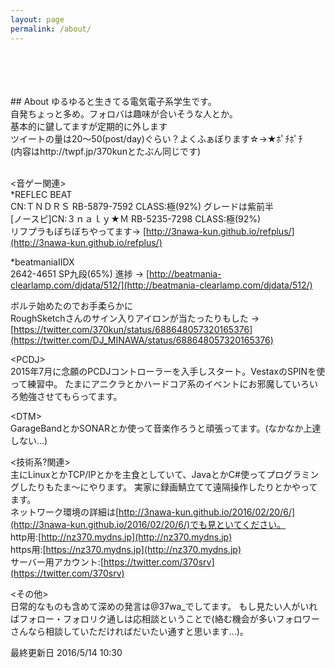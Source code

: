 ```yaml
---
layout: page
permalink: /about/
---
```

<br>
<br>
<br>
<br>
## About
ゆるゆると生きてる電気電子系学生です。<br>
自発ちょっと多め。フォロバは趣味が合いそうな人とか。<br>
基本的に鍵してますが定期的に外します<br>
ツイートの量は20〜50(post/day)ぐらい？よくふぁぼります☆→★ﾎﾟﾁﾎﾟﾁ <br>
(内容はhttp://twpf.jp/370kunとたぶん同じです)<br>
 <br>

&lt;音ゲー関連&gt; <br>
*REFLEC BEAT <br>
CN:ＴＮＤＲＳ RB-5879-7592 CLASS:極(92%) グレードは紫前半 <br>
[ノースピ]CN:３ｎａｌｙ★Ｍ RB-5235-7298 CLASS:極(92%)<br>
リフプラもぼちぼちやってます→ [http://3nawa-kun.github.io/refplus/](http://3nawa-kun.github.io/refplus/)<br>

*beatmaniaIIDX <br>
2642-4651 SP九段(65%)  進捗 → [http://beatmania-clearlamp.com/djdata/512/](http://beatmania-clearlamp.com/djdata/512/) <br>

ボルテ始めたのでお手柔らかに <br>
RoughSketchさんのサイン入りアイロンが当たったりもした → [https://twitter.com/370kun/status/688648057320165376](https://twitter.com/DJ_MINAWA/status/688648057320165376) <br>

&lt;PCDJ&gt; <br>
2015年7月に念願のPCDJコントローラーを入手しスタート。VestaxのSPINを使って練習中。
たまにアニクラとかハードコア系のイベントにお邪魔していろいろ勉強させてもらってます。<br>

&lt;DTM&gt;<br>
GarageBandとかSONARとか使って音楽作ろうと頑張ってます。(なかなか上達しない...)

&lt;技術系?関連&gt;<br>
主にLinuxとかTCP/IPとかを主食としていて、JavaとかC#使ってプログラミングしたりもたま〜にやります。
実家に録画鯖立てて遠隔操作したりとかやってます。<br>ネットワーク環境の詳細は[http://3nawa-kun.github.io/2016/02/20/6/](http://3nawa-kun.github.io/2016/02/20/6/)でも見といてください。<br>
http用:[http://nz370.mydns.jp](http://nz370.mydns.jp)<br>
https用:[https://nz370.mydns.jp](http://nz370.mydns.jp)<br>
サーバー用アカウント:[https://twitter.com/370srv](https://twitter.com/370srv)<br>

&lt;その他&gt;<br>
日常的なものも含めて深めの発言は@37wa_でしてます。
もし見たい人がいればフォロー・フォロリク通しは応相談ということで(絡む機会が多いフォロワーさんなら相談していただければだいたい通すと思います...)。

最終更新日 2016/5/14 10:30
